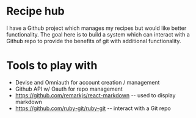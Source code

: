 # Recipe hub

I have a Github project which manages my recipes but would like better functionality. The goal here is to build a system which can interact with a Github repo to provide the benefits of git with additional functionality.

# Tools to play with

* Devise and Omniauth for account creation / management
* Github API w/ Oauth for repo management
* https://github.com/remarkjs/react-markdown -- used to display markdown
* https://github.com/ruby-git/ruby-git -- interact with a Git repo
